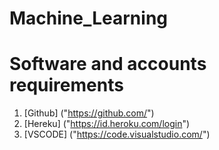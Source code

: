 # Machine_Learning

# Software and accounts requirements

1. [Github] ("https://github.com/")
2. [Hereku] ("https://id.heroku.com/login")
3. [VSCODE] ("https://code.visualstudio.com/")
